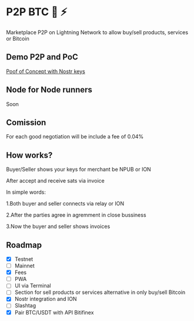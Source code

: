 # P2P BTC 🔑 ⚡

Marketplace P2P on Lightning Network to allow buy/sell products, services or Bitcoin

## Demo P2P and PoC

[Poof of Concept with Nostr keys](https://github.com/AreaLayer/P2PBTC-PoC)

## Node for Node runners

Soon 

## Comission

For each good negotiation will be include  a fee of 0.04% 

## How works? 

Buyer/Seller shows your keys for merchant be NPUB or ION

After accept and receive sats via invoice

In simple words:

1.Both buyer and seller connects via relay or ION

2.After the parties agree in agremment in close bussiness

3.Now the buyer and seller shows invoices

## Roadmap

- [X] Testnet
- [ ] Mainnet
- [X] Fees
- [ ] PWA
- [ ] UI via Terminal
- [ ] Section for sell products or services alternative in only buy/sell Bitcoin
- [x] Nostr integration and  ION
- [ ] Slashtag
- [X] Pair BTC/USDT with API Bitifinex

